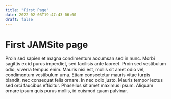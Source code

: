 ```yaml
---
title: "First Page"
date: 2022-02-03T19:47:43-06:00
draft: false
---
```

# First JAMSite page
Proin sed sapien et magna condimentum accumsan sed in nunc. Morbi sagittis ex id purus imperdiet, sed facilisis ante laoreet. Proin sed vestibulum odio, viverra tempus enim. Mauris nisi est, mollis sit amet odio vel, condimentum vestibulum urna. Etiam consectetur mauris vitae turpis blandit, nec consequat felis ornare. In nec odio justo. Mauris tempor lectus sed orci faucibus efficitur. Phasellus sit amet maximus ipsum. Aliquam ornare ipsum quis purus mollis, id euismod quam pulvinar.
